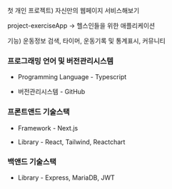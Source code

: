 첫 개인 프로젝트)
자신만의 웹페이지 서비스해보기

project-exerciseApp -> 헬스인들을 위한 애플리케이션

기능) 
운동정보 검색, 타이머, 운동기록 및 통계표시, 커뮤니티

### 프로그래밍 언어 및 버전관리시스템

- Programming Language - Typescript

- 버전관리시스템 - GitHub

### 프론트앤드 기술스택

- Framework - Next.js

- Library - React, Tailwind, Reactchart

### 백앤드 기술스택

- Library - Express, MariaDB, JWT
